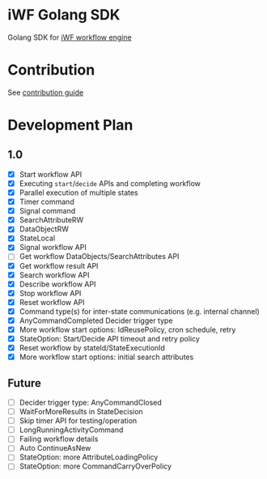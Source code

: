 # iWF Golang SDK
Golang SDK for [iWF workflow engine](https://github.com/indeedeng/iwf)

# Contribution
See [contribution guide](CONTRIBUTION.md)

# Development Plan

## 1.0

- [x] Start workflow API
- [x] Executing `start`/`decide` APIs and completing workflow
- [x] Parallel execution of multiple states
- [x] Timer command
- [x] Signal command
- [x] SearchAttributeRW
- [x] DataObjectRW
- [x] StateLocal
- [x] Signal workflow API
- [ ] Get workflow DataObjects/SearchAttributes API
- [x] Get workflow result API
- [x] Search workflow API
- [x] Describe workflow API
- [x] Stop workflow API
- [x] Reset workflow API
- [x] Command type(s) for inter-state communications (e.g. internal channel)
- [X] AnyCommandCompleted Decider trigger type
- [x] More workflow start options: IdReusePolicy, cron schedule, retry
- [x] StateOption: Start/Decide API timeout and retry policy
- [x] Reset workflow by stateId/StateExecutionId
- [x] More workflow start options: initial search attributes

## Future
- [ ] Decider trigger type: AnyCommandClosed
- [ ] WaitForMoreResults in StateDecision
- [ ] Skip timer API for testing/operation
- [ ] LongRunningActivityCommand
- [ ] Failing workflow details
- [ ] Auto ContinueAsNew
- [ ] StateOption: more AttributeLoadingPolicy
- [ ] StateOption: more CommandCarryOverPolicy